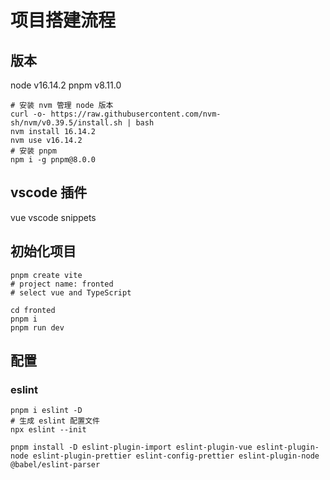 # 项目搭建流程

## 版本

node v16.14.2
pnpm v8.11.0

```shell
# 安装 nvm 管理 node 版本
curl -o- https://raw.githubusercontent.com/nvm-sh/nvm/v0.39.5/install.sh | bash
nvm install 16.14.2
nvm use v16.14.2
# 安装 pnpm
npm i -g pnpm@8.0.0
```

## vscode 插件

vue vscode snippets

## 初始化项目

```shell
pnpm create vite
# project name: fronted
# select vue and TypeScript

cd fronted
pnpm i
pnpm run dev
```

## 配置

### eslint

```shell
pnpm i eslint -D
# 生成 eslint 配置文件
npx eslint --init

pnpm install -D eslint-plugin-import eslint-plugin-vue eslint-plugin-node eslint-plugin-prettier eslint-config-prettier eslint-plugin-node @babel/eslint-parser
```
